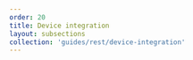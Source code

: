 ```yaml
---
order: 20
title: Device integration
layout: subsections
collection: 'guides/rest/device-integration'
---
```


